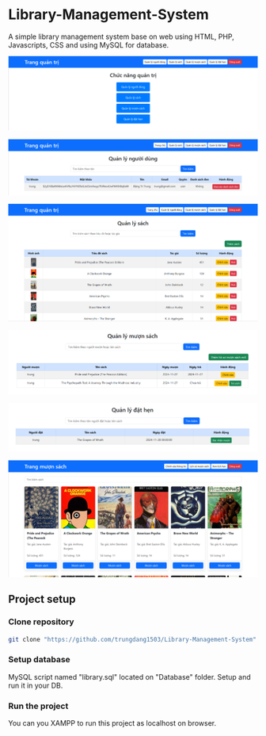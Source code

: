 # Library-Management-System
A simple library management system base on web using HTML, PHP, Javascripts, CSS and using MySQL for database.

![UI_1](https://github.com/trungdang1503/Library-Management-System/blob/main/Image/UI_1.png)

![UI_2](https://github.com/trungdang1503/Library-Management-System/blob/main/Image/UI_2.png)

![UI_3](https://github.com/trungdang1503/Library-Management-System/blob/main/Image/UI_3.png)

![UI_4](https://github.com/trungdang1503/Library-Management-System/blob/main/Image/UI_4.png)

![UI_5](https://github.com/trungdang1503/Library-Management-System/blob/main/Image/UI_5.png)

![UI_6](https://github.com/trungdang1503/Library-Management-System/blob/main/Image/UI_6.png)

## Project setup
### Clone repository
```sh
git clone "https://github.com/trungdang1503/Library-Management-System"
```

### Setup database
MySQL script named "library.sql" located on "Database" folder. Setup and run it in your DB.


### Run the project
You can you XAMPP to run this project as localhost on browser.